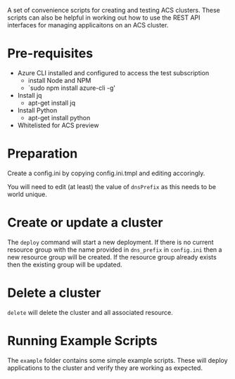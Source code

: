 A set of convenience scripts for creating and testing ACS
clusters. These scripts can also be helpful in working out how to use
the REST API interfaces for managing applicaitons on an ACS cluster.

# Pre-requisites

  * Azure CLI installed and configured to access the test subscription
    * install Node and NPM
    * `sudo npm install azure-cli -g'
  * Install jq
    * apt-get install jq
  * Install Python
    * apt-get install python
  * Whitelisted for ACS preview

# Preparation

Create a config.ini by copying config.ini.tmpl and editing accoringly.

You will need to edit (at least) the value of `dnsPrefix` as this needs
to be world unique.

# Create or update a cluster

The `deploy` command will start a new deployment. If there is no
current resource group with the name provided in `dns_prefix` in
`config.ini` then a new resource group will be created. If the
resource group already exists then the existing group will be updated.

# Delete a cluster

`delete` will delete the cluster and all associated resource.

# Running Example Scripts

The `example` folder contains some simple example scripts. These will
deploy applications to the cluster and verify they are working as
expected. 